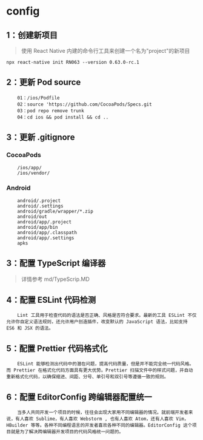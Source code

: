 # config

## 1：创建新项目

> 使用 React Native 内建的命令行工具来创建一个名为"project"的新项目

```npx react-native init RN063 --version 0.63.0-rc.1```

## 2：更新 Pod source

```
    01：/ios/Podfile
    02：source 'https://github.com/CocoaPods/Specs.git
    03：pod repo remove trunk
    04：cd ios && pod install && cd ..
```

## 3：更新 .gitignore

### CocoaPods

```
    /ios/app/
    /ios/vendor/
```

### Android

```
    android/.project
    android/.settings
    android/gradle/wrapper/*.zip
    android/out
    android/app/.project
    android/app/bin
    android/app/.classpath
    android/app/.settings
    apks
```

## 3：配置 TypeScript 编译器 

>详情参考  md/TypeScrip.MD

## 4：配置 ESLint 代码检测

```
    Lint 工具用于检查代码的语法是否正确、风格是否符合要求。最新的工具 ESLint 不仅允许你自定义语法规则，还允许用户创造插件，改变默认的 JavaScript 语法，比如支持 ES6 和 JSX 的语法。
```

## 5：配置 Prettier 代码格式化

```
    ESLint 能够检测出代码中的潜在问题，提高代码质量，但是并不能完全统一代码风格。而 Prettier 在格式化代码方面具有更大优势。Prettier 扫描文件中的样式问题，并自动重新格式化代码，以确保缩进、间距、分号、单引号和双引号等遵循一致的规则。
```

## 6：配置 EditorConfig 跨编辑器配置统一

```
    当多人共同开发一个项目的时候，往往会出现大家用不同编辑器的情况。就前端开发者来说，有人喜欢 Sublime，有人喜欢 Webstorm , 也有人喜欢 Atom，还有人喜欢 Vim，HBuilder 等等。各种不同编程语言的开发者喜欢各种不同的编辑器。EditorConfig 这个项目就是为了解决跨编辑器开发项目的代码风格统一问题的。
```
